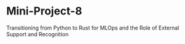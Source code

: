 # Mini-Project-8
Transitioning from Python to Rust for MLOps and the Role of External Support and Recognition

